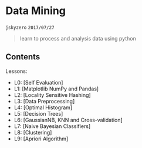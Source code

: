 # Data Mining
`jskyzero` `2017/07/27`

> learn to process and analysis data using python


## Contents

Lessons:
* L0: [Self Evaluation] 
* L1: [Matplotlib NumPy and Pandas] 
* L2: [Locality Sensitive Hashing] 
* L3: [Data Preprocessing] 
* L4: [Optimal Histogram] 
* L5: [Decision Trees] 
* L6: [GaussianNB, KNN and Cross-validation] 
* L7: [Naive Bayesian Classifiers] 
* L8: [Clustering] 
* L9: [Apriori Algorithm] 

